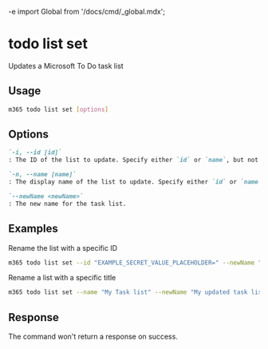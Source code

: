 -e <!-- DISCLAIMER: All secrets, passwords, and sensitive values in this document are examples only and not real credentials. -->
import Global from '/docs/cmd/_global.mdx';

# todo list set

Updates a Microsoft To Do task list

## Usage

```sh
m365 todo list set [options]
```

## Options

```md definition-list
`-i, --id [id]`
: The ID of the list to update. Specify either `id` or `name`, but not both.

`-n, --name [name]`
: The display name of the list to update. Specify either `id` or `name`, but not both.

`--newName <newName>`
: The new name for the task list.
```

<Global />

## Examples

Rename the list with a specific ID

```sh
m365 todo list set --id "EXAMPLE_SECRET_VALUE_PLACEHOLDER=" --newName "My updated task list"
```

Rename a list with a specific title

```sh
m365 todo list set --name "My Task list" --newName "My updated task list"
```

## Response

The command won't return a response on success.
